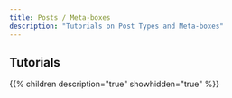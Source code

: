 ```yaml
---
title: Posts / Meta-boxes
description: "Tutorials on Post Types and Meta-boxes"
---
```

## Tutorials

{{% children description="true" showhidden="true" %}}
